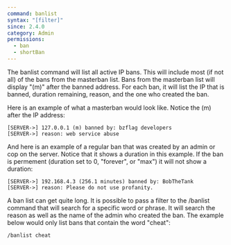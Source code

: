 ```yaml
---
command: banlist
syntax: "[filter]"
since: 2.4.0
category: Admin
permissions:
  - ban
  - shortBan
---
```


The banlist command will list all active IP bans. This will include most (if not all) of the bans from the masterban list. Bans from the masterban list will display "(m)" after the banned address. For each ban, it will list the IP that is banned, duration remaining, reason, and the one who created the ban.

Here is an example of what a masterban would look like. Notice the (m) after the IP address:

```
[SERVER->] 127.0.0.1 (m) banned by: bzflag developers
[SERVER->] reason: web service abuse
```

And here is an example of a regular ban that was created by an admin or cop on the server. Notice that it shows a duration in this example. If the ban is permement (duration set to 0, "forever", or "max") it will not show a duration:

```
[SERVER->] 192.168.4.3 (256.1 minutes) banned by: BobTheTank
[SERVER->] reason: Please do not use profanity.
```

A ban list can get quite long. It is possible to pass a filter to the /banlist command that will search for a specific word or phrase. It will search the reason as well as the name of the admin who created the ban. The example below would only list bans that contain the word "cheat":

```
/banlist cheat
```
